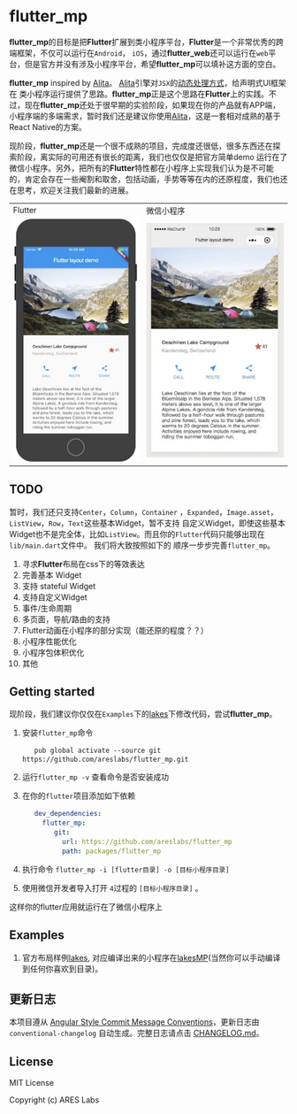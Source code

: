 # flutter_mp

**flutter_mp**的目标是把**Flutter**扩展到类小程序平台，**Flutter**是一个非常优秀的跨端框架，不仅可以运行在`Android`， `iOS`，通过**flutter_web**还可以运行在`web`平台，但是官方并没有涉及小程序平台，希望**flutter_mp**可以填补这方面的空白。

**flutter_mp** inspired by [Alita](https://github.com/areslabs/alita)。 [Alita](https://github.com/areslabs/alita)引擎对`JSX`的[动态处理方式](https://areslabs.github.io/alita/一种让小程序支持JSX语法的新思路.html)，给声明式UI框架在
类小程序运行提供了思路。**flutter_mp**正是这个思路在**Flutter**上的实践。不过，现在**flutter_mp**还处于很早期的实验阶段，如果现在你的产品就有APP端，小程序端的多端需求，暂时我们还是建议你使用[Alita](https://github.com/areslabs/alita)，这是一套相对成熟的基于React Native的方案。

现阶段，**flutter_mp**还是一个很不成熟的项目，完成度还很低，很多东西还在探索阶段，离实际的可用还有很长的距离，我们也仅仅是把官方简单demo
运行在了微信小程序。另外，把所有的**Flutter**特性都在小程序上实现我们认为是不可能的，肯定会存在一些阉割和取舍，包括动画，手势等等在内的还原程度，我们也还在思考，欢迎关注我们最新的进展。

<table>
   <tr>
   	    <td>Flutter</td>
   	    <td>微信小程序</td>
   </tr>
	<tr>
		<td><img src="./static/flutter_lakes.jpg"/></td>
		<td><img src="./static/mp_lakes.jpg"/></td>
	</tr>
</table>

## TODO
暂时，我们还只支持`Center`，`Column`，`Container` ，`Expanded`，`Image.asset`，`ListView`，`Row`，`Text`这些基本Widget，暂不支持
自定义Widget，即使这些基本Widget也不是完全体，比如`ListView`。而且你的`Flutter`代码只能够出现在`lib/main.dart`文件中。 我们将大致按照如下的
顺序一步步完善`flutter_mp`。

1. 寻求**Flutter**布局在css下的等效表达
2. 完善基本 Widget
3. 支持 stateful Widget
4. 支持自定义Widget
5. 事件/生命周期
6. 多页面，导航/路由的支持
7. Flutter动画在小程序的部分实现（能还原的程度？？）
6. 小程序性能优化
7. 小程序包体积优化
8. 其他

## Getting started
现阶段，我们建议你仅仅在`Examples`下的[lakes](https://github.com/areslabs/areslabs/tree/master/examples/lakes)下修改代码，尝试**flutter_mp**。


1. 安装`flutter_mp`命令
    ```shell
       pub global activate --source git https://github.com/areslabs/flutter_mp.git
    ```

2. 运行`flutter_mp -v` 查看命令是否安装成功
    
3. 在你的`flutter`项目添加如下依赖
   ```yaml
      dev_dependencies:
        flutter_mp:
           git:
             url: https://github.com/areslabs/flutter_mp
             path: packages/flutter_mp
   ```
   
4. 执行命令 `flutter_mp -i [flutter目录] -o [目标小程序目录]` 

5. 使用微信开发者导入打开 `4`过程的 `[目标小程序目录]` 。

这样你的flutter应用就运行在了微信小程序上

## Examples
1. 官方布局样例[lakes](https://github.com/areslabs/flutter_mp/tree/master/examples/lakes), 对应编译出来的小程序在[lakesMP](https://github.com/areslabs/flutter_mp/tree/master/examples/lakes)(当然你可以手动编译到任何你喜欢到目录)。

## 更新日志
本项目遵从 [Angular Style Commit Message Conventions](https://gist.github.com/stephenparish/9941e89d80e2bc58a153)，更新日志由 `conventional-changelog` 自动生成。完整日志请点击 [CHANGELOG.md](./CHANGELOG.md)。

## License
MIT License

Copyright (c) ARES Labs
